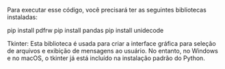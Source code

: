 Para executar esse código, você precisará ter as seguintes bibliotecas instaladas:

pip install pdfrw
pip install pandas
pip install unidecode

Tkinter:
Esta biblioteca é usada para criar a interface gráfica para seleção de arquivos e exibição de mensagens ao usuário.
No entanto, no Windows e no macOS, o tkinter já está incluído na instalação padrão do Python. 
